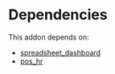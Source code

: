 # Dependencies

This addon depends on:

- [spreadsheet_dashboard](https://github.com/bringout/oca-ocb-report/tree/52bdaf491fe5ff2231e54561e06408613ef849ac/odoo-bringout-oca-ocb-spreadsheet_dashboard)
- [pos_hr](https://github.com/bringout/oca-ocb-pos/tree/1246d1a78052da610c8678a6ae10574182d1ac7c/odoo-bringout-oca-ocb-pos_hr)
